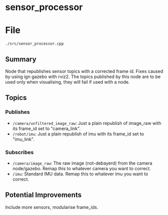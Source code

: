 # sensor_processor
# File
`./src/sensor_processor.cpp`

## Summary 
 Node that republishes sensor topics with a corrected frame id. Fixes caused by using ign gazebo with rviz2.
The topics published by this node are to be used only when visualising, they will fail if used with a node.

## Topics

### Publishes
- `/camera/unfiltered_image_raw`: Just a plain republish of image_raw with its frame_id set to "camera_link".
- `/robot/imu`: Just a plain republish of imu with its frame_id set to "imu_link".

### Subscribes
- `/camera/image_raw`: The raw image (not-debayerd) from the camera node/gazebo. Remap this to whatever camera you want to correct.
- `/imu`: Standard IMU data. Remap this to whatever imu you want to correct.

## Potential Improvements
Include more sensors, modularise frame_ids. 


